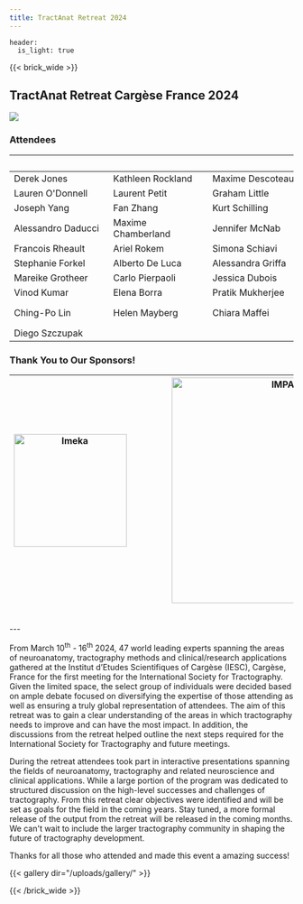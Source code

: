 ```yaml
---
title: TractAnat Retreat 2024
---
```

```
header:
  is_light: true
```

{{< brick_wide >}}
## TractAnat Retreat Cargèse France 2024

![](/uploads/photos/group_picture_tractanat.jpg)


### Attendees
| &emsp;&emsp;&emsp;&emsp;&emsp;&emsp;&emsp;&emsp;&emsp;&emsp; | &emsp;&emsp;&emsp;&emsp;&emsp;&emsp;&emsp;&emsp;&emsp;&emsp;| &emsp;&emsp;&emsp;&emsp;&emsp;&emsp;&emsp;&emsp;&emsp;&emsp; | &emsp;&emsp;&emsp;&emsp;&emsp;&emsp;&emsp;&emsp;&emsp;&emsp; | &emsp;&emsp;&emsp;&emsp;&emsp;&emsp;&emsp;&emsp;&emsp;&emsp;|
|------|-----|---------|----|---------|
|Derek Jones | Kathleen Rockland | Maxime Descoteaux | Flavio Dell’Acqua | Alexander Leemans |
|Lauren O'Donnell | Laurent Petit | Graham Little | Dogu Baran Aydogan | Joël Lefebvre |
|Joseph Yang | Fan Zhang | Kurt Schilling | Tim Dyrby | Silvio Sarrubo |
| Alessandro Daducci | Maxime Chamberland | Jennifer McNab | Pamela Guevara | Christian Beaulieu |
| Francois Rheault | Ariel Rokem | Simona Schiavi | Donald Tournier | Suzanne Haber |
| Stephanie Forkel | Alberto De Luca | Alessandra Griffa | Martijn Froeling | Francesco Vergani |
| Mareike Grotheer | Carlo Pierpaoli | Jessica Dubois | Alard Roebroeck | Martin Parent |
| Vinod Kumar | Elena Borra | Pratik Mukherjee | Stam Sotiropoulos | Shawna Farquharson |
| Ching-Po Lin | Helen Mayberg | Chiara Maffei | Michel Thiebault de Schotten | Chun-Yi Zac Lo |
| Diego Szczupak |

### Thank You to Our Sponsors!
|<a href="https://imeka.ca/" rel="IMEKA imaging what matters" target="_blank"><img src="/uploads/photos/imeka-black.png" alt="Imeka"  height="auto" width=200 ></a> |&emsp;&emsp;&emsp;| <a href="https://sts.u-bordeaux.fr/rri-impact" rel="IMaging for Precision medicine within A Collaborative Translational program" target="_blank"><img src="/uploads/photos/logo_IMPACT.png" alt="IMPACT"  height="auto" width=400></a> |&emsp;&emsp;&emsp;| <a href="https://skope.swiss/" rel="Skope: Your Partner in Scientific MR Imaging" target="_blank"><img src="/uploads/photos/Skope_PNG.png" alt="Skope"  width=200 height="auto" width="auto"></a>|
|:--------:|:------:|:-----:|:------:|:-----:|
<br>
---

From March 10<sup>th</sup> - 16<sup>th</sup> 2024, 47 world leading experts spanning the areas of neuroanatomy, tractography methods and clinical/research applications gathered at the Institut d’Etudes Scientifiques of Cargèse (IESC), Cargèse, France for the first meeting for the International Society for Tractography.  Given the limited space, the select group of individuals were decided based on ample debate focused on diversifying the expertise of those attending as well as ensuring a truly global representation of attendees. The aim of this retreat was to gain a clear understanding of the areas in which tractography needs to improve and can have the most impact.  In addition, the discussions from the retreat helped outline the next steps required for the International Society for Tractography and future meetings.

During the retreat attendees took part in interactive presentations spanning the fields of neuroanatomy, tractography and related neuroscience and clinical applications. While a large portion of the program was dedicated to structured discussion on the high-level successes and challenges of tractography. From this retreat clear objectives were identified and will be set as goals for the field in the coming years. Stay tuned, a more formal release of the output from the retreat will be released in the coming months. We can't wait to include the larger tractography community in shaping the future of tractography development.

Thanks for all those who attended and made this event a amazing success!

{{< gallery dir="/uploads/gallery/" >}}

{{< /brick_wide >}}

